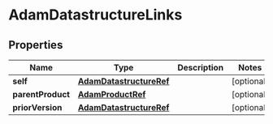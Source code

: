 

# AdamDatastructureLinks


## Properties

| Name | Type | Description | Notes |
|------------ | ------------- | ------------- | -------------|
|**self** | [**AdamDatastructureRef**](AdamDatastructureRef.md) |  |  [optional] |
|**parentProduct** | [**AdamProductRef**](AdamProductRef.md) |  |  [optional] |
|**priorVersion** | [**AdamDatastructureRef**](AdamDatastructureRef.md) |  |  [optional] |




